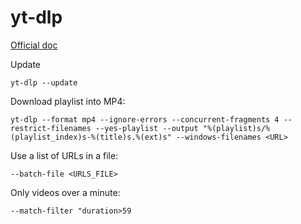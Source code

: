 # yt-dlp

[Official doc](https://github.com/yt-dlp/yt-dlp?tab=readme-ov-file#usage-and-options)

Update

`yt-dlp --update`

Download playlist into MP4:

`yt-dlp --format mp4 --ignore-errors --concurrent-fragments 4 --restrict-filenames --yes-playlist --output "%(playlist)s/%(playlist_index)s-%(title)s.%(ext)s" --windows-filenames <URL>`

Use a list of URLs in a file:

`--batch-file <URLS_FILE>`

Only videos over a minute:

`--match-filter "duration>59`
